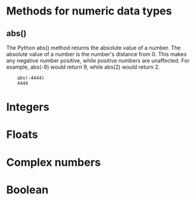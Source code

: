 # Methods for numeric data types
## abs()
The Python abs() method returns the absolute value of a number. The absolute value of a number is the number's distance from 0. This makes any negative number positive, while positive numbers are unaffected. For example, abs(-9) would return 9, while abs(2) would return 2.

        abs(-4444)
        4444


# Integers

# Floats

# Complex numbers

# Boolean



